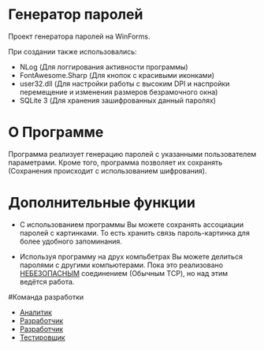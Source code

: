 # Генератор паролей

Проект генератора паролей на WinForms.

При создании также использовались:
+ NLog (Для логгирования активности программы)
+ FontAwesome.Sharp (Для кнопок с красивыми иконками)
+ user32.dll (Для настройки работы с высоким DPI и наспройки перемещение и изменения размеров безрамочного окна)
+ SQLite 3 (Для хранения зашифрованных данный паролях)

# О Программе

Программа реализует генерацию паролей с указанными пользователем параметрами.
Кроме того, программа позволяет их сохранять (Сохранения происходит с использованием шифрования).

# Дополнительные функции

+ С использованием программы Вы можете сохранять ассоциации паролей с картинками. То есть хранить связь пароль-картинка для более удобного запоминания.

+ Используя программу на друх компьбетрах Вы можете делиться паролями с другими компьютерами.
Пока это реализовано <ins>НЕБЕЗОПАСНЫМ</ins> соединением (Обычным TCP), но над этим ведётся работа.

#Команда разработки

+ [Аналитик](https://github.com/jimmipet)
+ [Разработчик](https://github.com/Leonid-Vizel)
+ [Разработчик](https://github.com/AdelChernyatov)
+ [Тестировщик](https://github.com/MoZoLbKA)
